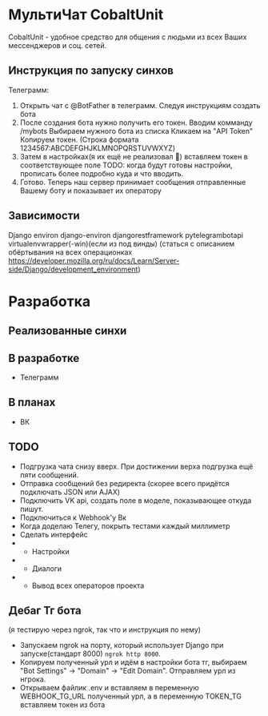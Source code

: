 МультиЧат CobaltUnit
==
CobaltUnit - удобное средство для общения с людьми из всех Ваших мессенджеров и соц. сетей.

Инструкция по запуску синхов
--
Телеграмм:
1) Открыть чат с @BotFather в телеграмм. Следуя инструкциям создать бота
2) После создания бота нужно получить его токен.
Вводим комманду /mybots
Выбираем нужного бота из списка
Кликаем на "API Token"
Копируем токен. (Строка формата 1234567:ABCDEFGHJKLMNOPQRSTUVWXYZ)
3) Затем в настройках(я их ещё не реализовал 🥲) вставляем токен в соответствующее поле
TODO: когда будут готовы настройки, прописать более подробно куда и что вводить.
4) Готово. Теперь наш сервер принимает сообщения отправленные Вашему боту и показывает их оператору

Зависимости
--
Django
environ
django-environ
djangorestframework
pytelegrambotapi
virtualenvwrapper(-win)(если из под винды)
(статься с описанием обёртывания на всех операционках https://developer.mozilla.org/ru/docs/Learn/Server-side/Django/development_environment)

Разработка
==
Реализованные синхи
--

В разработке
--
- Телеграмм

В планах
--
- ВК


TODO
--
- Подгрузка чата снизу вверх. При достижении верха подгрузка ещё пяти сообщений.
- Отправка сообщений без редиректа (скорее всего придётся подключать JSON или AJAX)
- Подключить VK api, создать поле в моделе, показывающее откуда пишут.
- Подключиться к Webhook'у Вк
- Когда доделаю Телегу, покрыть тестами каждый миллиметр
- Сделать интерфейс
-   - Настройки
-   - Диалоги
-   - Вывод всех операторов проекта

Дебаг Тг бота
--
(я тестирую через ngrok, так что и инструкция по нему)
- Запускаем ngrok на порту, который использует Django при запуске(стандарт 8000) `ngrok http 8000`.
- Копируем полученный урл и идём в настройки бота тг, выбираем "Bot Settings" -> "Domain" -> "Edit Domain". Отправляем урл из нгрока.
- Открываем файлик .env и вставляем в переменную WEBHOOK_TG_URL полученный урл, а в переменную TOKEN_TG вставляем токен из бота
